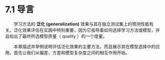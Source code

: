 # 7.1 导言
<style>p{text-indent:2em;2}</style>

学习方法的 **泛化 (generalization)** 效果与其在独立测试集上的预测性能有关。泛化效果评估在实践中特别重要，因为它指导着如何选择学习方法或模型，并且给出了最终所选模型质量（ quality ）的一个度量。

本章描述并举例说明评估泛化效果的主要方法，而且展示其在模型选择中的应用。首先让我们从偏差、方差和模型复杂度之间的相互作用开始。
